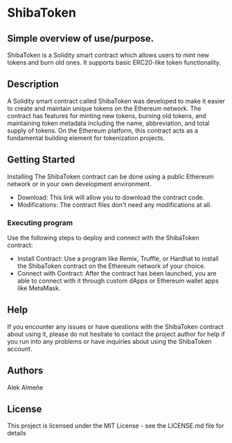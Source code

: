 # ShibaToken

## Simple overview of use/purpose.

ShibaToken is a Solidity smart contract which allows users to mint new tokens and burn old ones. It supports basic ERC20-like token functionality.

## Description

A Solidity smart contract called ShibaToken was developed to make it easier to create and maintain unique tokens on the Ethereum network. The contract has features for minting new tokens, burning old tokens, and maintaining token metadata including the name, abbreviation, and total supply of tokens. On the Ethereum platform, this contract acts as a fundamental building element for tokenization projects.

## Getting Started
Installing The ShibaToken contract can be done using a public Ethereum network or in your own development environment.

* Download: This link will allow you to download the contract code.
* Modifications: The contract files don't need any modifications at all.

### Executing program

Use the following steps to deploy and connect with the ShibaToken contract:
* Install Contract: Use a program like Remix, Truffle, or Hardhat to install the ShibaToken contract on the Ethereum network of your choice.
* Connect with Contract: After the contract has been launched, you are able to connect with it through custom dApps or Ethereum wallet apps like MetaMask.

## Help

If you encounter any issues or have questions with the ShibaToken contract about using it, please do not hesitate to contact the project author for help if you run into any problems or have inquiries about using the ShibaToken account.

## Authors
Alek Almeñe

## License

This project is licensed under the MIT License - see the LICENSE.md file for details
